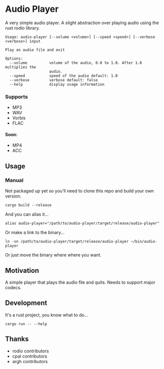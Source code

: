 # Audio Player

A very simple audio player. A slight abstraction over playing audio using the rust rodio library.

```
Usage: audio-player [--volume <volume>] [--speed <speed>] [--verbose <verbose>] input

Play an audio file and exit

Options:
  --volume          volume of the audio, 0.0 to 1.0. After 1.0 multiplies the
                    audio.
  --speed           speed of the audio default: 1.0
  --verbose         verbose default: false
  --help            display usage information
```

### Supports

- MP3
- WAV
- Vorbis
- FLAC

#### Soon:

- MP4
- ACC

## Usage

### Manual

Not packaged up yet so you'll need to clone this repo and build your own version.

```
cargo build --release
```

And you can alias it...

```
alias audio-player="/path/to/audio-player/target/release/audio-player"
```

Or make a link to the binary...

```
ln -sn /path/to/audio-player/target/release/audio-player ~/bin/audio-player
```

Or just move the binary where where you want.

## Motivation

A simple player that plays the audio file and quits. Needs to support major codecs.


## Development

It's a rust project, you know what to do...

```
cargo run -- --help
```

## Thanks

- rodio contributors
- cpal contributors
- argh contributors
